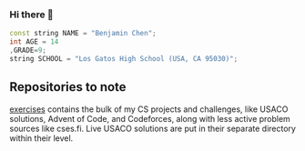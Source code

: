 ### Hi there 👋
```c++
const string NAME = "Benjamin Chen";
int AGE = 14
,GRADE=9;
string SCHOOL = "Los Gatos High School (USA, CA 95030)";
```
## Repositories to note

[exercises](https://github.com/benj-chen/exercises) contains the bulk of my CS projects and challenges, like USACO solutions, Advent of Code, and Codeforces, along with less active problem sources like cses.fi. Live USACO solutions are put in their separate directory within their level.


<!--
**benj-chen/benj-chen** is a ✨ _special_ ✨ repository because its `README.md` (this file) appears on your GitHub profile.

Here are some ideas to get you started:

- 🔭 I’m currently working on ...
- 🌱 I’m currently learning ...
- 👯 I’m looking to collaborate on ...
- 🤔 I’m looking for help with ...
- 💬 Ask me about ...
- 📫 How to reach me: ...
- 😄 Pronouns: ...
- ⚡ Fun fact: ...
-->
